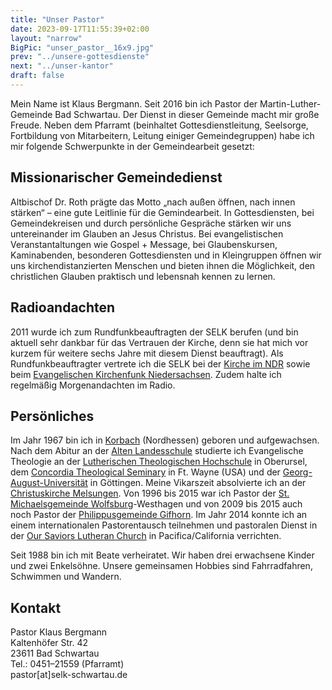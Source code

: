 ```yaml
---
title: "Unser Pastor"
date: 2023-09-17T11:55:39+02:00
layout: "narrow"
BigPic: "unser_pastor__16x9.jpg"
prev: "../unsere-gottesdienste"
next: "../unser-kantor"
draft: false
---
```


Mein Name ist Klaus Bergmann. Seit 2016 bin ich Pastor der
Martin-Luther-Gemeinde Bad Schwartau. Der Dienst in dieser Gemeinde macht mir
große Freude. Neben dem Pfarramt (beinhaltet Gottesdienstleitung, Seelsorge,
Fortbildung von Mitarbeitern, Leitung einiger Gemeindegruppen) habe ich mir
folgende Schwerpunkte in der Gemeindearbeit gesetzt:

## Missionarischer Gemeindedienst

Altbischof Dr. Roth prägte das Motto „nach außen öffnen, nach innen stärken“ &ndash;
eine gute Leitlinie für die Gemindearbeit. In Gottesdiensten, bei
Gemeindekreisen und durch persönliche Gespräche stärken wir uns untereinander im
Glauben an Jesus Christus. Bei evangelistischen Veranstantaltungen wie Gospel +
Message, bei Glaubenskursen, Kaminabenden, besonderen Gottesdiensten und in
Kleingruppen öffnen wir uns kirchendistanzierten Menschen und bieten ihnen die
Möglichkeit, den christlichen Glauben praktisch und lebensnah kennen zu lernen.

## Radioandachten

2011 wurde ich zum Rundfunkbeauftragten der SELK berufen (und bin aktuell sehr
dankbar für das Vertrauen der Kirche, denn sie hat mich vor kurzem für weitere
sechs Jahre mit diesem Dienst beauftragt). Als Rundfunkbeauftragter vertrete
ich die SELK bei der [Kirche im NDR](http://www.radiokirche.de/) sowie beim
[Evangelischen Kirchenfunk Niedersachsen](http://www.ekn.de/). Zudem halte ich
regelmäßig Morgenandachten im Radio.

## Persönliches

Im Jahr 1967 bin ich in [Korbach](http://www.korbach.de/) (Nordhessen) geboren
und aufgewachsen. Nach dem Abitur an der 
[Alten Landesschule](http://www.alte-landesschule.de/) studierte ich Evangelische 
Theologie an der [Lutherischen Theologischen Hochschule](http://www.lthh-oberursel.de/)
in Oberursel, dem [Concordia Theological Seminary](http://www.ctsfw.edu/) in Ft. Wayne 
(USA) und der [Georg-August-Universität](http://www.theologie.uni-goettingen.de/) in 
Göttingen. Meine Vikarszeit absolvierte ich an der 
[Christuskirche Melsungen](http://www.selk-melsungen.de/). Von 1996 bis 2015 war ich 
Pastor der [St. Michaelsgemeinde Wolfsburg](http://www.selk-wolfsburg.de/)-Westhagen 
und von 2009 bis 2015 auch noch Pastor der 
[Philippusgemeinde Gifhorn](http://www.selk-gifhorn.de/). Im Jahr 2014 konnte ich an
einem internationalen Pastorentausch teilnehmen und pastoralen Dienst in der 
[Our Saviors Lutheran Church](http://www.oursaviorspacifica.com/) in 
Pacifica/California verrichten.

Seit 1988 bin ich mit Beate verheiratet. Wir haben drei erwachsene Kinder und
zwei Enkelsöhne. Unsere gemeinsamen Hobbies sind Fahrradfahren,  Schwimmen und
Wandern.

## Kontakt

Pastor Klaus Bergmann \
Kaltenhöfer Str. 42 \
23611 Bad Schwartau \
Tel.: 0451&ndash;21559 (Pfarramt) \
pastor[at]selk-schwartau.de
